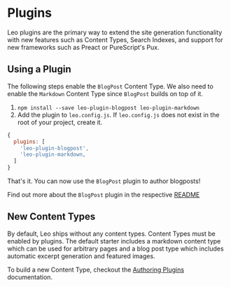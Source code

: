 # Plugins

Leo plugins are the primary way to extend the site generation functionality with
new features such as Content Types, Search Indexes, and support for
new frameworks such as Preact or PureScript's Pux.

## Using a Plugin

The following steps enable the `BlogPost` Content Type. We also need to
enable the `Markdown` Content Type since `BlogPost` builds on top of
it.

1. `npm install --save leo-plugin-blogpost leo-plugin-markdown`
2. Add the plugin to `leo.config.js`. If `leo.config.js` does not
   exist in the root of your project, create it.
```javascript
{
  plugins: [
    'leo-plugin-blogpost',
    'leo-plugin-markdown,
  ]
}
```

That's it. You can now use the `BlogPost` plugin to author blogposts!

Find out more about the `BlogPost` plugin in the respective
[README](/packages/leo-plugin-blogpost)

## New Content Types

By default, Leo ships without any content types. Content Types must be enabled
by plugins. The default starter includes a markdown content type which can be
used for arbitrary pages and a blog post type which includes automatic excerpt
generation and featured images.

To build a new Content Type, checkout the
[Authoring Plugins](./authoring-plugins) documentation.
